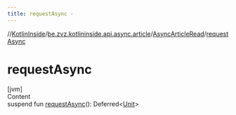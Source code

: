 ```yaml
---
title: requestAsync -
---
```

//[KotlinInside](../../index.md)/[be.zvz.kotlininside.api.async.article](../index.md)/[AsyncArticleRead](index.md)/[requestAsync](request-async.md)



# requestAsync  
[jvm]  
Content  
suspend fun [requestAsync](request-async.md)(): Deferred<[Unit](https://kotlinlang.org/api/latest/jvm/stdlib/kotlin/-unit/index.html)>  



